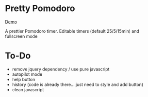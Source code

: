 # Pretty Pomodoro

[Demo](https://lucyhyw.github.io/pretty-pomodoro/)

A prettier Pomodoro timer. Editable timers (default 25/5/15min) and fullscreen mode 



To-Do
======
* remove jquery dependency / use pure javascript
* autopilot mode
* help button
* history (code is already there... just need to style and add button)
* clean javascript
